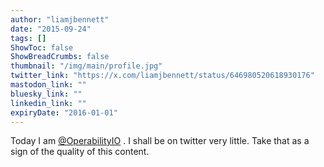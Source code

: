 ```yaml
---
author: "liamjbennett"
date: "2015-09-24"
tags: []
ShowToc: false
ShowBreadCrumbs: false
thumbnail: "/img/main/profile.jpg"
twitter_link: "https://x.com/liamjbennett/status/646980520618930176"
mastodon_link: ""
bluesky_link: ""
linkedin_link: ""
expiryDate: "2016-01-01"
---
```


Today I am [@OperabilityIO](https://x.com/OperabilityIO) . I shall be on twitter very little. Take that as a sign of the quality of this content.

